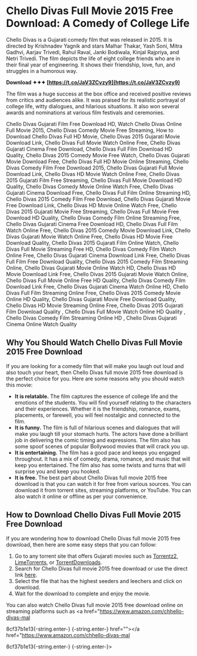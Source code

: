 # Chello Divas Full Movie 2015 Free Download: A Comedy of College Life
 
<meta name="description" content="Chello Divas is a Gujarati comedy film that depicts the life of eight college friends. It is a hilarious and entertaining movie that you can download for free from various sources. Here are some reasons why you should watch Chello Divas full movie 2015 free download.">
 
Chello Divas is a Gujarati comedy film that was released in 2015. It is directed by Krishnadev Yagnik and stars Malhar Thakar, Yash Soni, Mitra Gadhvi, Aarjav Trivedi, Rahul Raval, Janki Bodiwala, Kinjal Rajpriya, and Netri Trivedi. The film depicts the life of eight college friends who are in their final year of engineering. It shows their friendship, love, fun, and struggles in a humorous way.
 
**Download ✦✦✦ [https://t.co/JaV3ZCvzy9](https://t.co/JaV3ZCvzy9)**


 
The film was a huge success at the box office and received positive reviews from critics and audiences alike. It was praised for its realistic portrayal of college life, witty dialogues, and hilarious situations. It also won several awards and nominations at various film festivals and ceremonies.
 
Chello Divas Gujarati Film Free Download HD,  Watch Chello Divas Online Full Movie 2015,  Chello Divas Comedy Movie Free Streaming,  How to Download Chello Divas Full HD Movie,  Chello Divas 2015 Gujarati Movie Download Link,  Chello Divas Full Movie Watch Online Free,  Chello Divas Gujarati Cinema Free Download,  Chello Divas Full Film Download HD Quality,  Chello Divas 2015 Comedy Movie Free Watch,  Chello Divas Gujarati Movie Download Free,  Chello Divas Full HD Movie Online Streaming,  Chello Divas Comedy Film Free Download 2015,  Chello Divas Gujarati Full Movie Download Link,  Chello Divas HD Movie Watch Online Free,  Chello Divas 2015 Gujarati Film Free Streaming,  Chello Divas Full Movie Download HD Quality,  Chello Divas Comedy Movie Online Watch Free,  Chello Divas Gujarati Cinema Download Free,  Chello Divas Full Film Online Streaming HD,  Chello Divas 2015 Comedy Film Free Download,  Chello Divas Gujarati Movie Free Download Link,  Chello Divas HD Movie Online Watch Free,  Chello Divas 2015 Gujarati Movie Free Streaming,  Chello Divas Full Movie Free Download HD Quality,  Chello Divas Comedy Film Online Streaming Free,  Chello Divas Gujarati Cinema Free Download HD,  Chello Divas Full Film Watch Online Free,  Chello Divas 2015 Comedy Movie Download Link,  Chello Divas Gujarati Movie Watch Online Free,  Chello Divas HD Movie Free Download Quality,  Chello Divas 2015 Gujarati Film Online Watch,  Chello Divas Full Movie Streaming Free HD,  Chello Divas Comedy Film Watch Online Free,  Chello Divas Gujarati Cinema Download Link Free,  Chello Divas Full Film Free Download Quality,  Chello Divas 2015 Comedy Film Streaming Online,  Chello Divas Gujarati Movie Online Watch HD,  Chello Divas HD Movie Download Link Free,  Chello Divas 2015 Gujarati Movie Watch Online,  Chello Divas Full Movie Online Free HD Quality,  Chello Divas Comedy Film Download Link Free,  Chello Divas Gujarati Cinema Watch Online HD,  Chello Divas Full Film Streaming Online Free,  Chello Divas 2015 Comedy Movie Online HD Quality,  Chello Divas Gujarati Movie Free Download Quality,  Chello Divas HD Movie Streaming Online Free,  Chello Divas 2015 Gujarati Film Download Quality ,  Chello Divas Full Movie Watch Online HD Quality ,  Chello Divas Comedy Film Streaming Online HD ,  Chello Divas Gujarati Cinema Online Watch Quality
 
## Why You Should Watch Chello Divas Full Movie 2015 Free Download
 
If you are looking for a comedy film that will make you laugh out loud and also touch your heart, then Chello Divas full movie 2015 free download is the perfect choice for you. Here are some reasons why you should watch this movie:
 
- **It is relatable.** The film captures the essence of college life and the emotions of the students. You will find yourself relating to the characters and their experiences. Whether it is the friendship, romance, exams, placements, or farewell, you will feel nostalgic and connected to the film.
- **It is funny.** The film is full of hilarious scenes and dialogues that will make you laugh till your stomach hurts. The actors have done a brilliant job in delivering the comic timing and expressions. The film also has some spoof scenes of popular Bollywood movies that will crack you up.
- **It is entertaining.** The film has a good pace and keeps you engaged throughout. It has a mix of comedy, drama, romance, and music that will keep you entertained. The film also has some twists and turns that will surprise you and keep you hooked.
- **It is free.** The best part about Chello Divas full movie 2015 free download is that you can watch it for free from various sources. You can download it from torrent sites, streaming platforms, or YouTube. You can also watch it online or offline as per your convenience.

## How to Download Chello Divas Full Movie 2015 Free Download
 
If you are wondering how to download Chello Divas full movie 2015 free download, then here are some easy steps that you can follow:

1. Go to any torrent site that offers Gujarati movies such as [Torrentz2](https://www.torrentz2.eu/), [LimeTorrents](https://www.limetorrents.info/), or [TorrentDownloads](https://www.torrentdownloads.me/).
2. Search for Chello Divas full movie 2015 free download or use the direct link [here](https://www.torrentz2.eu/0f7c6c9f4b8b0c3d6e9d9f4f3b8e4d3c6e7b7f0e).
3. Select the file that has the highest seeders and leechers and click on download.
4. Wait for the download to complete and enjoy the movie.

You can also watch Chello Divas full movie 2015 free download online on streaming platforms such as <a href="https://www.amazon.com/chhello-divas-mal</p> 8cf37b1e13{-string.enter-}
{-string.enter-} href=""></a href="https://www.amazon.com/chhello-divas-mal</p> 8cf37b1e13{-string.enter-}
{-string.enter-}>